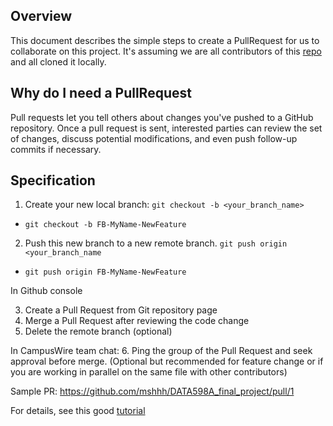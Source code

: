 ## Overview
This document describes the simple steps to create a PullRequest for us to collaborate on this project. It's assuming we are all contributors of this [repo](https://github.com/mshhh/DATA598A_final_project) and all cloned it locally.

## Why do I need a PullRequest
Pull requests let you tell others about changes you've pushed to a GitHub repository. Once a pull request is sent, interested parties can review the set of changes, discuss potential modifications, and even push follow-up commits if necessary.

## Specification
1. Create your new local branch: `git checkout -b <your_branch_name>`
  -  `git checkout -b FB-MyName-NewFeature`
2. Push this new branch to a new remote branch. `git push origin <your_branch_name`
  - `git push origin FB-MyName-NewFeature`

In Github console

3. Create a Pull Request from Git repository page
4. Merge a Pull Request after reviewing the code change
5. Delete the remote branch (optional)

In CampusWire team chat:
6. Ping the group of the Pull Request and seek approval before merge. (Optional but recommended for feature change or if you are working in parallel on the same file with other contributors)

Sample PR: https://github.com/mshhh/DATA598A_final_project/pull/1

For details, see this good [tutorial](http://yangsu.github.io/pull-request-tutorial/)
